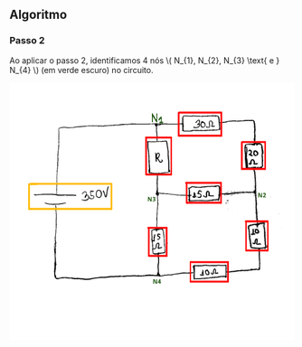 ## Algoritmo

### Passo 2

<div class="grid-50-50">

<div class="grid-element">

Ao aplicar o passo 2, identificamos 4 nós \\( N_{1}, N_{2}, N_{3} \text{ e } N_{4} \\) (em verde escuro) no circuito.

</div>

<div class="grid-element">

<!-- _class: transparent -->
![Identificação dos Nós](./img/circuito_nos_identificados.png)

</div>

</div>
